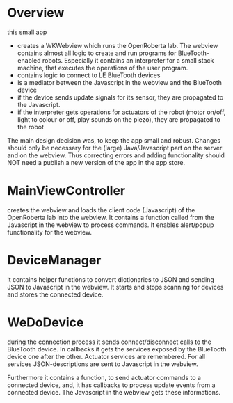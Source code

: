 #  Overview

this small app 

- creates a WKWebview which runs the OpenRoberta lab. The webview contains almost all logic to create and run programs for BlueTooth-enabled robots. Especially it contains an
  interpreter for a small stack machine, that executes the operations of the user program.
- contains logic to connect to LE BlueTooth devices
- is a mediator between the Javascript in the webview and the BlueTooth device
- if the device sends update signals for its sensor, they are propagated to the Javascript.
- if the interpreter gets operations for actuators of the robot (motor on/off, light to colour or off, play sounds on the piezo), they are propagated to the robot

The main design decision was, to keep the app small and robust. Changes should only be necessary for the (large) Java/Javascript part on the server and on the webview. Thus correcting errors
and adding functionality should NOT need a publish a new version of the app in the app store.

# MainViewController

creates the webview and loads the client code (Javascript) of the OpenRoberta lab into the webview. It contains a function called from the Javascript in the webview to process commands.
It enables alert/popup functionality for the webview.

# DeviceManager

it contains helper functions to convert dictionaries to JSON and sending JSON to Javascript in the webview. It starts and stops scanning for devices and stores the connected device.

# WeDoDevice

during the connection process it sends connect/disconnect calls to the BlueTooth device. In callbacks it gets the services exposed by the BlueTooth device one after the other.
Actuator services are remembered. For all services JSON-descriptions are sent to Javascript in the webview.  

Furthermore it contains a function, to send actuator commands to a connected device, and, it has callbacks to process update events from a connected device. The Javascript in the
webview gets these informations.

